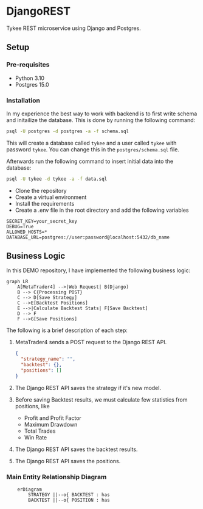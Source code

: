 # DjangoREST

Tykee REST microservice using Django and Postgres.


## Setup

### Pre-requisites

- Python 3.10
- Postgres 15.0

### Installation

In my experience the best way to work with backend is to first write schema and initailize the database. This is done by running the following command:

```bash
psql -U postgres -d postgres -a -f schema.sql
```

This will create a database called `tykee` and a user called `tykee` with password `tykee`. You can change this in the `postgres/schema.sql` file.

Afterwards run the following command to insert initial data into the database:

```bash
psql -U tykee -d tykee -a -f data.sql
```

- Clone the repository
- Create a virtual environment
- Install the requirements
- Create a .env file in the root directory and add the following variables

```
SECRET_KEY=your_secret_key
DEBUG=True
ALLOWED_HOSTS=*
DATABASE_URL=postgres://user:password@localhost:5432/db_name
```



## Business Logic

In this DEMO repository, I have implemented the following business logic:

```mermaid
graph LR
    A[MetaTrader4] -->|Web Request| B(Django)
    B --> C{Processing POST}
    C --> D[Save Strategy]
    C -->E[Backtest Positions]
    E -->|Calculate Backtest Stats| F[Save Backtest]
    D --> F
    F -->G[Save Positions]
```

The following is a brief description of each step:
1. MetaTrader4 sends a POST request to the Django REST API.
    ```json
    {
      "strategy_name": "",
      "backtest": {},
      "positions": []
    }
    ```
   
2. The Django REST API saves the strategy if it's new model.
3. Before saving Backtest results, we must calculate few statistics from positions, like
    * Profit and Profit Factor
    * Maximum Drawdown
    * Total Trades
    * Win Rate

4. The Django REST API saves the backtest results.
5. The Django REST API saves the positions.

### Main Entity Relationship Diagram

```mermaid
    erDiagram
        STRATEGY ||--o{ BACKTEST : has
        BACKTEST ||--o{ POSITION : has
```